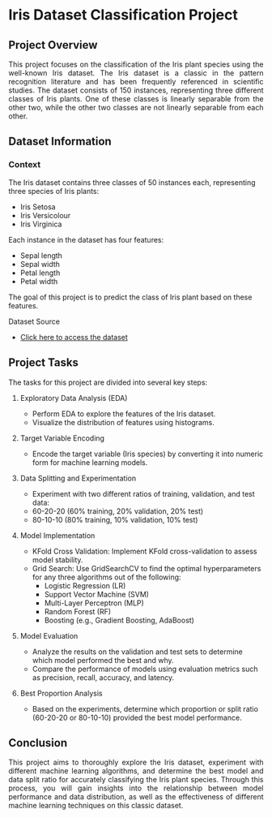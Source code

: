 # Iris Dataset Classification Project

## Project Overview
<p style="text-align: justify"> 
This project focuses on the classification of the Iris plant species using the well-known Iris dataset. The Iris dataset is a classic in the pattern recognition literature and has been frequently referenced in scientific studies. The dataset consists of 150 instances, representing three different classes of Iris plants. One of these classes is linearly separable from the other two, while the other two classes are not linearly separable from each other.
</p>

## Dataset Information

### Context

The Iris dataset contains three classes of 50 instances each, representing three species of Iris plants:
- Iris Setosa
- Iris Versicolour
- Iris Virginica


Each instance in the dataset has four features:
- Sepal length
- Sepal width
- Petal length
- Petal width

The goal of this project is to predict the class of Iris plant based on these features.

Dataset Source
- [Click here to access the dataset](https://archive.ics.uci.edu/dataset/53/iris)

## Project Tasks
The tasks for this project are divided into several key steps:

1. Exploratory Data Analysis (EDA)
    - Perform EDA to explore the features of the Iris dataset.
    - Visualize the distribution of features using histograms.

2. Target Variable Encoding
    - Encode the target variable (Iris species) by converting it into numeric form for machine learning models.

3. Data Splitting and Experimentation
    - Experiment with two different ratios of training, validation, and test data:
    - 60-20-20 (60% training, 20% validation, 20% test)
    - 80-10-10 (80% training, 10% validation, 10% test)

4. Model Implementation
    - KFold Cross Validation: Implement KFold cross-validation to assess model stability.
    - Grid Search: Use GridSearchCV to find the optimal hyperparameters for any three algorithms out of the following:
        - Logistic Regression (LR)
        - Support Vector Machine (SVM)
        - Multi-Layer Perceptron (MLP)
        - Random Forest (RF)
        - Boosting (e.g., Gradient Boosting, AdaBoost)
5. Model Evaluation
    - Analyze the results on the validation and test sets to determine which model performed the best and why.
    - Compare the performance of models using evaluation metrics such as precision, recall, accuracy, and latency.
6. Best Proportion Analysis
    - Based on the experiments, determine which proportion or split ratio (60-20-20 or 80-10-10) provided the best model performance.

## Conclusion
<p style="text-align: justify">
This project aims to thoroughly explore the Iris dataset, experiment with different machine learning algorithms, and determine the best model and data split ratio for accurately classifying the Iris plant species. Through this process, you will gain insights into the relationship between model performance and data distribution, as well as the effectiveness of different machine learning techniques on this classic dataset.
</p>


